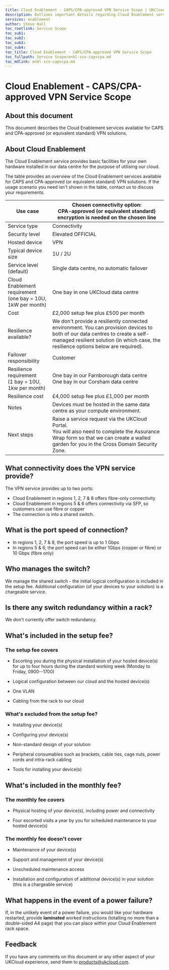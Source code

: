```yaml
---
title: Cloud Enablement - CAPS/CPA-approved VPN Service Scope | UKCloud Ltd
description: Outlines important details regarding Cloud Enablement services available for CAPS and CPA-approved (or equivalent standard) VPN solutions.
services: enablement
author: Steve Hall
toc_rootlink: Service Scope
toc_sub1: 
toc_sub2:
toc_sub3:
toc_sub4:
toc_title: Cloud Enablement - CAPS/CPA-approved VPN Service Scope
toc_fullpath: Service Scope/enbl-sco-capscpa.md
toc_mdlink: enbl-sco-capscpa.md
---
```


# Cloud Enablement - CAPS/CPA-approved VPN Service Scope

## About this document

This document describes the Cloud Enablement services available for CAPS and CPA-approved (or equivalent standard) VPN solutions.

## About Cloud Enablement

The Cloud Enablement service provides basic facilities for your own hardware installed in our data centre for the purpose of utilising our cloud.

The table provides an overview of the Cloud Enablement services available for CAPS and CPA-approved (or equivalent standard) VPN solutions. If the usage scenario you need isn't shown in the table, contact us to discuss your requirements.

Use case | Chosen connectivity option:</br>CPA-approved (or equivalent standard) encryption is needed on the chosen line
-------------|---------------------------------------
Service type | Connectivity
Security level | Elevated OFFICIAL
Hosted device | VPN
Typical device size | 1U / 2U
Service level (default) | Single data centre, no automatic failover
Cloud Enablement requirement</br> (one bay = 10U, 1kW per month) | One bay in one UKCloud data centre
Cost | £2,000 setup fee plus £500 per month
Resilience available? | We don\'t provide a resiliently connected environment. You can provision devices to both of our data centres to create a self-managed resilient solution (in which case, the resilience options below are required).
Failover responsibility | Customer
Resilience requirement</br>(1 bay = 10U, 1kw per month)| One bay in our Farnborough data centre</br>One bay in our Corsham data centre
Resilience cost | £4,000 setup fee plus £1,000 per month
Notes | Devices must be hosted in the same data centre as your compute environment.
Next steps | Raise a service request via the UKCloud Portal.</br>You will also need to complete the Assurance Wrap form so that we can create a walled garden for you in the Cross Domain Security Zone.

## What connectivity does the VPN service provide?

The VPN service provides up to two ports:

- Cloud Enablement in regions 1, 2, 7 & 8 offers fibre-only connectivity
- Cloud Enablement in regions 5 & 6 offers connectivity via SFP, so customers can use fibre or copper
- The connection is into a shared switch.

## What is the port speed of connection?

- In regions 1, 2, 7 & 8, the port speed is up to 1 Gbps
- In regions 5 & 6, the port speed can be either 1Gbps (copper or fibre) or 10 Gbps (fibre only)

## Who manages the switch?

We manage the shared switch - the initial logical configuration is included in the setup fee. Additional configuration (of your devices to your solution) is a chargeable service.

## Is there any switch redundancy within a rack?

We don't currently offer switch redundancy.

## What's included in the setup fee?

### The setup fee covers

- Escorting you during the physical installation of your hosted device(s) for up to four hours during the standard working week (Monday to Friday, 0900--1700)

- Logical configuration between our cloud and the hosted device(s)

- One VLAN

- Cabling from the rack to our cloud

### What's excluded from the setup fee?

- Installing your device(s)

- Configuring your device(s)

- Non-standard design of your solution

- Peripheral consumables such as brackets, cable ties, cage nuts, power cords and intra-rack cabling

- Tools for installing your device(s)

## What's included in the monthly fee?

### The monthly fee covers

- Physical hosting of your device(s), including power and connectivity

- Four escorted visits a year by you for scheduled maintenance to your hosted device(s)

### The monthly fee doesn't cover

- Maintenance of your device(s)

- Support and management of your device(s)

- Unscheduled maintenance access

- Installation and configuration of additional device(s) in your solution (this is a chargeable service)

## What happens in the event of a power failure?

If, in the unlikely event of a power failure, you would like your hardware restarted, provide **laminated** worked instructions (totalling no more than a double-sided A4 page) that you can place within your Cloud Enablement rack space.

## Feedback

If you have any comments on this document or any other aspect of your UKCloud experience, send them to <products@ukcloud.com>.
